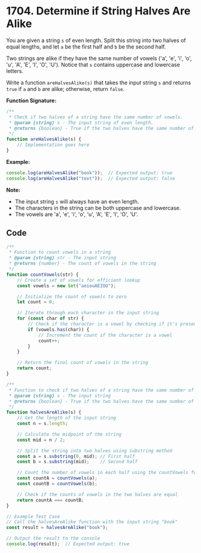 # 1704. Determine if String Halves Are Alike


You are given a string `s` of even length. Split this string into two halves of equal lengths, and let `a` be the first half and `b` be the second half.

Two strings are alike if they have the same number of vowels ('a', 'e', 'i', 'o', 'u', 'A', 'E', 'I', 'O', 'U'). Notice that `s` contains uppercase and lowercase letters.

Write a function `areHalvesAlike(s)` that takes the input string `s` and returns `true` if `a` and `b` are alike; otherwise, return `false`.

**Function Signature:**

```javascript
/**
 * Check if two halves of a string have the same number of vowels.
 * @param {string} s - The input string of even length.
 * @returns {boolean} - True if the two halves have the same number of vowels, false otherwise.
 */
function areHalvesAlike(s) {
    // Implementation goes here
}
```

**Example:**

```javascript
console.log(areHalvesAlike("book"));  // Expected output: true
console.log(areHalvesAlike("text"));  // Expected output: false
```

**Note:**

- The input string `s` will always have an even length.
- The characters in the string can be both uppercase and lowercase.
- The vowels are 'a', 'e', 'i', 'o', 'u', 'A', 'E', 'I', 'O', 'U'.
## Code
```javascript
/**
 * Function to count vowels in a string
 * @param {string} str - The input string
 * @returns {number} - The count of vowels in the string
 */
function countVowels(str) {
    // Create a set of vowels for efficient lookup
    const vowels = new Set("aeiouAEIOU");

    // Initialize the count of vowels to zero
    let count = 0;

    // Iterate through each character in the input string
    for (const char of str) {
        // Check if the character is a vowel by checking if it's present in the vowels set
        if (vowels.has(char)) {
            // Increment the count if the character is a vowel
            count++;
        }
    }

    // Return the final count of vowels in the string
    return count;
}

/**
 * Function to check if two halves of a string have the same number of vowels
 * @param {string} s - The input string
 * @returns {boolean} - True if the two halves have the same number of vowels, false otherwise
 */
function halvesAreAlike(s) {
    // Get the length of the input string
    const n = s.length;

    // Calculate the midpoint of the string
    const mid = n / 2;

    // Split the string into two halves using substring method
    const a = s.substring(0, mid); // First half
    const b = s.substring(mid);    // Second half

    // Count the number of vowels in each half using the countVowels function
    const countA = countVowels(a);
    const countB = countVowels(b);

    // Check if the counts of vowels in the two halves are equal
    return countA === countB;
}

// Example Test Case
// Call the halvesAreAlike function with the input string "book"
const result = halvesAreAlike("book");

// Output the result to the console
console.log(result);  // Expected output: true

```